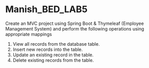 # Manish_BED_LAB5
Create an MVC project using Spring Boot & Thymeleaf (Employee Management System) and perform the following operations using appropriate mappings

1. View all records from the database table. 
2. Insert new records into the table.
3. Update an existing record in the table.
4. Delete existing records from the table.
